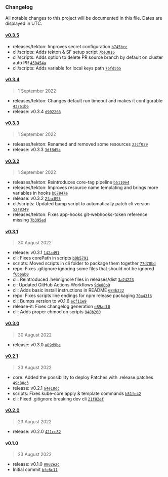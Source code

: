 ### Changelog

All notable changes to this project will be documented in this file. Dates are displayed in UTC.

#### [v0.3.5](https://github.com/neo9/kube-core/compare/v0.3.4...v0.3.5)

- releases/tekton: Improves secret configuration [`b745bcc`](https://github.com/neo9/kube-core/commit/b745bcc1897add4e981984b0b0e7f07ec55e57cc)
- cli/scripts: Adds tekton & SF setup script [`7be3816`](https://github.com/neo9/kube-core/commit/7be3816404beff8e0120ea6552af475d452d9143)
- cli/scripts: Adds option to delete PR source branch by default on cluster auto PR [`450454a`](https://github.com/neo9/kube-core/commit/450454ae2d02ee0c6e9dc385bca3b788352dbd66)
- cli/scripts: Adds variable for local keys path [`75fd5b5`](https://github.com/neo9/kube-core/commit/75fd5b5d7991c3dff146c6273a2a3f5a744a33f6)

#### [v0.3.4](https://github.com/neo9/kube-core/compare/v0.3.3...v0.3.4)

> 1 September 2022

- releases/tekton: Changes default run timeout and makes it configurable [`43261b6`](https://github.com/neo9/kube-core/commit/43261b6fe639d715e6f5c27f3187558cdd257153)
- release: v0.3.4 [`d902266`](https://github.com/neo9/kube-core/commit/d90226601c8088df4b8df24e4db9aa93b37c82dd)

#### [v0.3.3](https://github.com/neo9/kube-core/compare/v0.3.2...v0.3.3)

> 1 September 2022

- releases/tekton: Renamed and removed some resources [`23cf029`](https://github.com/neo9/kube-core/commit/23cf029d2715131febfdc7c799ab085eb508b2e6)
- release: v0.3.3 [`3df8d5a`](https://github.com/neo9/kube-core/commit/3df8d5a6623370b03408ecac179dfd4d933e7e21)

#### [v0.3.2](https://github.com/neo9/kube-core/compare/v0.3.1...v0.3.2)

> 1 September 2022

- releases/tekton: Reintroduces core-tag pipeline [`b5110e4`](https://github.com/neo9/kube-core/commit/b5110e48db0b3ebb31dc1af3a2aaa81288279dd6)
- releases/tekton: Improves resource name templating and brings more variables in hooks [`b67847e`](https://github.com/neo9/kube-core/commit/b67847e75b53b3f4914bb2731129711ae7584a19)
- release: v0.3.2 [`2fac095`](https://github.com/neo9/kube-core/commit/2fac0957119744065c2031462361d23ef6d98573)
- cli/scripts: Updated bump script to automatically patch cli version [`52a8349`](https://github.com/neo9/kube-core/commit/52a8349cf3bdb7dd6661c91411dfd7a216da2489)
- releases/tekton: Fixes app-hooks git-webhooks-token reference missing [`7b395ed`](https://github.com/neo9/kube-core/commit/7b395ed88b6ec5fbbc004935389a6427813561f0)

#### [v0.3.1](https://github.com/neo9/kube-core/compare/v0.3.0...v0.3.1)

> 30 August 2022

- release: v0.3.1 [`142ad91`](https://github.com/neo9/kube-core/commit/142ad91bfee476ca8ed56f9c038abc90a15328a8)
- cli: Fixes corePath in scripts [`b0b5791`](https://github.com/neo9/kube-core/commit/b0b5791191b5554b481d2832c44320d4b1ece44d)
- scripts: Moved scripts in cli folder to package them together [`77d78bd`](https://github.com/neo9/kube-core/commit/77d78bd9fddcf24ec61502a4e175a332ba34e3e8)
- repo: Fixes .gitignore ignoring some files that should not be ignored [`f6b6ab0`](https://github.com/neo9/kube-core/commit/f6b6ab0d7e788bc5dcae1b3105925ace73052959)
- cli: Reintroduced .helmignore files in releases/dist [`3a24223`](https://github.com/neo9/kube-core/commit/3a24223d3744eaba62d3bab01f1fb5c6277dd208)
- ci: Updated GitHub Actions Workflows [`9de80b9`](https://github.com/neo9/kube-core/commit/9de80b9e871bedf076878207d812ca79097f7b6c)
- cli: Adds basic install instructions in README [`684b232`](https://github.com/neo9/kube-core/commit/684b23204e80a260b39323cf4814fed4f9d01212)
- repo: Fixes scripts line endings for npm release packaging [`70a43f6`](https://github.com/neo9/kube-core/commit/70a43f6b7b7045de1514bd68a2ffc469db63730f)
- cli: Bumps version to v0.1.6 [`ecf11e9`](https://github.com/neo9/kube-core/commit/ecf11e9ee10ef564dde949691eeaaaa52823f843)
- release-it: Fixes changelog generation [`e89adf0`](https://github.com/neo9/kube-core/commit/e89adf0cc69c1e195aaf0e6bbb04c66d653b5e28)
- cli: Adds proper chmod on scripts [`948b260`](https://github.com/neo9/kube-core/commit/948b2609896126ebb96741c18ce4d4d1f1202aac)

#### [v0.3.0](https://github.com/neo9/kube-core/compare/v0.2.1...v0.3.0)

> 30 August 2022

- release: v0.3.0 [`a89d9be`](https://github.com/neo9/kube-core/commit/a89d9be59f973ba52a2611eedf11bee7cf4220de)

#### [v0.2.1](https://github.com/neo9/kube-core/compare/v0.2.0...v0.2.1)

> 23 August 2022

- core: Added the possibility to deploy Patches with .release.patches [`49c80c3`](https://github.com/neo9/kube-core/commit/49c80c3eba8c1f6f740f80b2cca92949b3afdf33)
- release: v0.2.1 [`a4e18dc`](https://github.com/neo9/kube-core/commit/a4e18dc4f1edc37a5aab94dd26a4b0bfa8e8fe72)
- scripts: Fixes kube-core apply & template commands [`b51fe42`](https://github.com/neo9/kube-core/commit/b51fe42d23c781613f591b259a3e2eec72647ff9)
- cli: Fixed .gitignore breaking dev cli [`21f82ef`](https://github.com/neo9/kube-core/commit/21f82ef1f80929798213bc256c4187cd19456f15)

#### [v0.2.0](https://github.com/neo9/kube-core/compare/v0.1.0...v0.2.0)

> 23 August 2022

- release: v0.2.0 [`421cc82`](https://github.com/neo9/kube-core/commit/421cc825f06309e9ad6389ff77d829b9e6a3f899)

#### v0.1.0

> 23 August 2022

- release: v0.1.0 [`8862e2c`](https://github.com/neo9/kube-core/commit/8862e2c81c6ee6f18756ba1a087be606cc189fc1)
- Initial commit [`bfc6c11`](https://github.com/neo9/kube-core/commit/bfc6c11ea874ad383701688895fd57455fbe3050)
